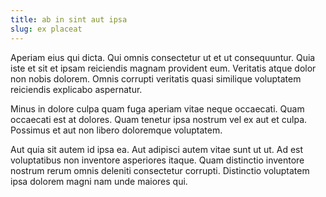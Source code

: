 ```yaml
---
title: ab in sint aut ipsa
slug: ex placeat
---
```


Aperiam eius qui dicta. Qui omnis consectetur ut et ut consequuntur. Quia iste et sit et ipsam reiciendis magnam provident eum. Veritatis atque dolor non nobis dolorem. Omnis corrupti veritatis quasi similique voluptatem reiciendis explicabo aspernatur.

Minus in dolore culpa quam fuga aperiam vitae neque occaecati. Quam occaecati est at dolores. Quam tenetur ipsa nostrum vel ex aut et culpa. Possimus et aut non libero doloremque voluptatem.

Aut quia sit autem id ipsa ea. Aut adipisci autem vitae sunt ut ut. Ad est voluptatibus non inventore asperiores itaque. Quam distinctio inventore nostrum rerum omnis deleniti consectetur corrupti. Distinctio voluptatem ipsa dolorem magni nam unde maiores qui.
